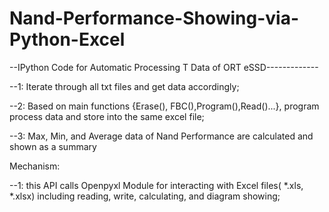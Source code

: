 Nand-Performance-Showing-via-Python-Excel
=========================================

--IPython Code for Automatic Processing T Data of ORT eSSD-------------

--1: Iterate through all txt files and get data accordingly;

--2: Based on main functions {Erase(), FBC(),Program(),Read()...}, program process data and store into the same excel file;

--3: Max, Min, and Average data of Nand Performance are calculated and shown as a summary 

Mechanism: 

--1: this API calls Openpyxl Module for interacting with Excel files( *.xls, *.xlsx) including reading, write, calculating, and diagram showing;
